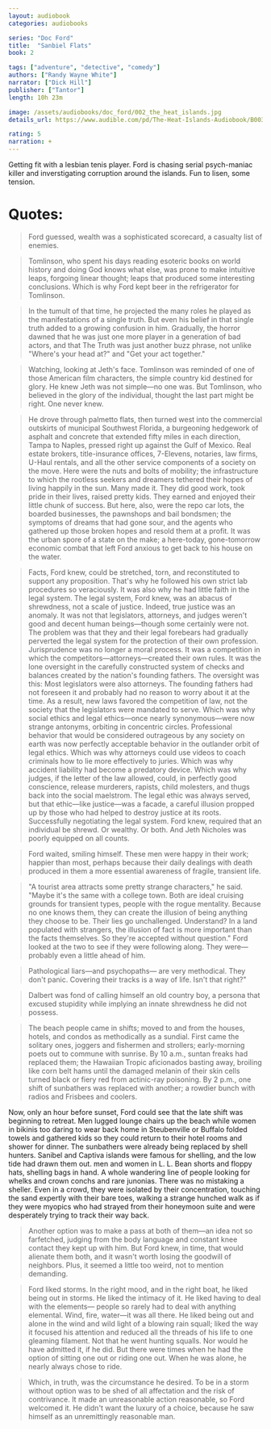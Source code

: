 ```yaml
---
layout: audiobook
categories: audiobooks

series: "Doc Ford"
title:  "Sanbiel Flats"
book: 2

tags: ["adventure", "detective", "comedy"]
authors: ["Randy Wayne White"]
narrator: ["Dick Hill"]
publisher: ["Tantor"]
length: 10h 23m

image: /assets/audiobooks/doc_ford/002_the_heat_islands.jpg
details_url: https://www.audible.com/pd/The-Heat-Islands-Audiobook/B003RCHUJ2

rating: 5
narration: +
---
```


Getting fit with a <spoiler>lesbian</spoiler> tenis player.
Ford is chasing serial psych-maniac killer and inverstigating corruption around the islands. Fun to lisen, some tension.


# Quotes: 

> Ford guessed, wealth was a sophisticated scorecard, a casualty list of enemies.

> Tomlinson, who spent his days reading esoteric books on world history and doing God knows what else, was prone to make intuitive leaps, forgoing linear thought; leaps that produced some interesting conclusions. Which is why Ford kept beer in the refrigerator for Tomlinson.

> In the tumult of that time, he projected the many roles he played as the manifestations of a single truth. But even his belief in that single truth added to a growing confusion in him. Gradually, the horror dawned that he was just one more player in a generation of bad actors, and that The Truth was just another buzz phrase, not unlike "Where's your head at?" and "Get your act together."

> Watching, looking at Jeth's face. Tomlinson was reminded of one of those American film characters, the simple country kid destined for glory. He knew Jeth was not simple—no one was. But Tomlinson, who believed in the glory of the individual, thought the last part might be right. One never knew.

> He drove through palmetto flats, then turned west into the commercial outskirts of municipal Southwest Florida, a burgeoning hedgework of asphalt and concrete that extended fifty miles in each direction, Tampa to Naples, pressed right up against the Gulf of Mexico. Real estate brokers, title-insurance offices, 7-Elevens, notaries, law firms, U-Haul rentals, and all the other service components of a society on the move. Here were the nuts and bolts of mobility; the infrastructure to which the rootless seekers and dreamers tethered their hopes of living happily in the sun. Many made it. They did good work, took pride in their lives, raised pretty kids. They earned and enjoyed their little chunk of success. But here, also, were the repo car lots, the boarded businesses, the pawnshops and bail bondsmen; the symptoms of dreams that had gone sour, and the agents who gathered up those broken hopes and resold them at a profit. It was the urban spore of a state on the make; a here-today, gone-tomorrow economic combat that left Ford anxious to get back to his house on the water.

> Facts, Ford knew, could be stretched, torn, and reconstituted to support any proposition. That's why he followed his own strict lab procedures so veraciously. It was also why he had little faith in the legal system. The legal system, Ford knew, was an abacus of shrewdness, not a scale of justice. Indeed, true justice was an anomaly. It was not that legislators, attorneys, and judges weren't good and decent human beings—though some certainly were not. The problem was that they and their legal forebears had gradually perverted the legal system for the protection of their own profession. Jurisprudence was no longer a moral process. It was a competition in which the competitors—attorneys—created their own rules. It was the lone oversight in the carefully constructed system of checks and balances created by the nation's founding fathers. The oversight was this: Most legislators were also attorneys. The founding fathers had not foreseen it and probably had no reason to worry about it at the time. As a result, new laws favored the competition of law, not the society that the legislators were mandated to serve. Which was why social ethics and legal ethics—once nearly synonymous—were now strange antonyms, orbiting in concentric circles. Professional behavior that would be considered outrageous by any society on earth was now perfectly acceptable behavior in the outlander orbit of legal ethics. Which was why attorneys could use videos to coach criminals how to lie more effectively to juries. Which was why accident liability had become a predatory device. Which was why judges, if the letter of the law allowed, could, in perfectly good conscience, release murderers, rapists, child molesters, and thugs back into the social maelstrom. The legal ethic was always served, but that ethic—like justice—was a facade, a careful illusion propped up by those who had helped to destroy justice at its roots. Successfully negotiating the legal system. Ford knew, required that an individual be shrewd. Or wealthy. Or both. And Jeth Nicholes was poorly equipped on all counts.

> Ford waited, smiling himself. These men were happy in their work; happier than most, perhaps because their daily dealings with death produced in them a more essential awareness of fragile, transient life.

> "A tourist area attracts some pretty strange characters," he said. "Maybe it's the same with a college town. Both are ideal cruising grounds for transient types, people with the rogue mentality. Because no one knows them, they can create the illusion of being anything they choose to be. Their lies go unchallenged. Understand? In a land populated with strangers, the illusion of fact is more important than the facts themselves. So they're accepted without question." Ford looked at the two to see if they were following along. They were—probably even a little ahead of him.

> Pathological liars—and psychopaths— are very methodical. They don't panic. Covering their tracks is a way of life. Isn't that right?"

> Dalbert was fond of calling himself an old country boy, a persona that excused stupidity while implying an innate shrewdness he did not possess. 

> The beach people came in shifts; moved to and from the houses, hotels, and condos as methodically as a sundial. First came the solitary ones, joggers and fishermen and strollers; early-morning poets out to commune with sunrise. By 10 a.m., suntan freaks had replaced them; the Hawaiian Tropic aficionados basting away, broiling like corn belt hams until the damaged melanin of their skin cells turned black or fiery red from actinic-ray poisoning. By 2 p.m., one shift of sunbathers was replaced with another; a rowdier bunch with radios and Frisbees and coolers.

Now, only an hour before sunset, Ford could see that the late shift was beginning to retreat. Men lugged lounge chairs up the beach while women in bikinis too daring to wear back home in Steubenville or Buffalo folded towels and gathered kids so they could return to their hotel rooms and shower for dinner. The sunbathers were already being replaced by shell hunters. Sanibel and Captiva islands were famous for shelling, and the low tide had drawn them out. men and women in L. L. Bean shorts and floppy hats, shelling bags in hand. A whole wandering line of people looking for whelks and crown conchs and rare junonias. There was no mistaking a sheller. Even in a crowd, they were isolated by their concentration, touching the sand expertly with their bare toes, walking a strange hunched walk as if they were myopics who had strayed from their honeymoon suite and were desperately trying to track their way back.

> Another option was to make a pass at both of them—an idea not so farfetched, judging from the body language and constant knee contact they kept up with him. But Ford knew, in time, that would alienate them both, and it wasn't worth losing the goodwill of neighbors. Plus, it seemed a little too weird, not to mention demanding.

> Ford liked storms. In the right mood, and in the right boat, he liked being out in storms. He liked the intimacy of it. He liked having to deal with the elements— people so rarely had to deal with anything elemental. Wind, fire, water—it was all there. He liked being out and alone in the wind and wild light of a blowing rain squall; liked the way it focused his attention and reduced all the threads of his life to one gleaming filament. Not that he went hunting squalls. Nor would he have admitted it, if he did. But there were times when he had the option of sitting one out or riding one out. When he was alone, he nearly always chose to ride.

> Which, in truth, was the circumstance he desired. To be in a storm without option was to be shed of all affectation and the risk of contrivance. It made an unreasonable action reasonable, so Ford welcomed it. He didn't want the luxury of a choice, because he saw himself as an unremittingly reasonable man.